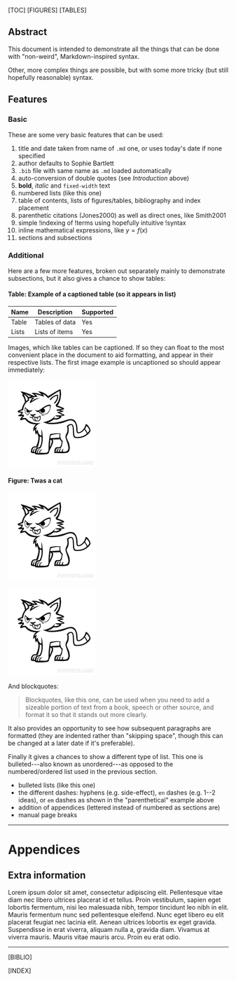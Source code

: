 [TOC]
[FIGURES]
[TABLES]

## Abstract

This document is intended to demonstrate all the things that can be done with
"non-weird", Markdown-inspired syntax.

Other, more complex things are possible, but with some more tricky (but still
hopefully reasonable) syntax.

## Features

### Basic

These are some very basic features that can be used:

1. title and date taken from name of `.md` one, or uses today's date if none specified
1. author defaults to Sophie Bartlett
1. `.bib` file with same name as `.md` loaded automatically
1. auto-conversion of double quotes (see _Introduction_ above)
1. **bold**, *italic* and `fixed-width` text
1. numbered lists (like this one)
1. table of contents, lists of figures/tables, bibliography and index placement
1. parenthetic citations (Jones2000) as well as direct ones, like Smith2001
1. simple !indexing of !terms using hopefully intuitive !syntax
1. inline mathematical expressions, like $y = f(x)$
1. sections and subsections

### Additional

Here are a few more features, broken out separately mainly to demonstrate
subsections, but it also gives a chance to show tables:

#### Table: Example of a captioned table (so it appears in list)

**Name** | **Description** | **Supported**
---------|-----------------|--------------
Table    | Tables of data  | Yes
Lists    | Lists of items  | Yes

Images, which like tables can be captioned. If so they can float to the most
convenient place in the document to aid formatting, and appear in their
respective lists. The first image example is uncaptioned so should appear
immediately:

![alt-text-not-used](cat.png)

#### Figure: Twas a cat

![alt-text-never-used](cat.png)

![](cat.png "And another one")

And blockquotes:

> Blockquotes, like this one, can be used when  you need to add a sizeable
> portion of text from a book, speech or other source, and format it so that it
> stands out more clearly.

It also provides an opportunity to see how subsequent paragraphs are formatted
(they are indented rather than "skipping space", though this can be changed at
a later date if it's preferable).

Finally it gives a chances to show a different type of list. This one is
bulleted---also known as unordered---as opposed to the numbered/ordered list
used in the previous section.

* bulleted lists (like this one)
* the different dashes: hyphens (e.g. side-effect), `en` dashes (e.g. 1--2 ideas),
  or `em` dashes as shown in the "parenthetical" example above
* addition of appendices (lettered instead of numbered as sections are)
* manual page breaks

---

# Appendices

## Extra information

Lorem ipsum dolor sit amet, consectetur adipiscing elit. Pellentesque vitae diam
nec libero ultrices placerat id et tellus. Proin vestibulum, sapien eget lobortis
fermentum, nisi leo malesuada nibh, tempor tincidunt leo nibh in elit. Mauris
fermentum nunc sed pellentesque eleifend. Nunc eget libero eu elit placerat
feugiat nec lacinia elit. Aenean ultrices lobortis ex eget gravida. Suspendisse
in erat viverra, aliquam nulla a, gravida diam. Vivamus at viverra mauris. Mauris
vitae mauris arcu. Proin eu erat odio.

---

[BIBLIO]

[INDEX]
